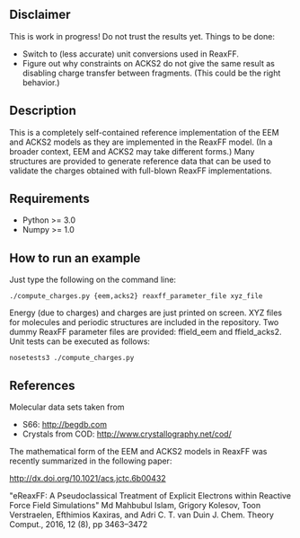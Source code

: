 Disclaimer
----------

This is work in progress! Do not trust the results yet. Things to be done:

- Switch to (less accurate) unit conversions used in ReaxFF.
- Figure out why constraints on ACKS2 do not give the same result as disabling charge
  transfer between fragments. (This could be the right behavior.)


Description
-----------

This is a completely self-contained reference implementation of the EEM and ACKS2 models
as they are implemented in the ReaxFF model. (In a broader context, EEM and ACKS2 may take
different forms.) Many structures are provided to generate reference data that can be used
to validate the charges obtained with full-blown ReaxFF implementations.


Requirements
------------

* Python >= 3.0
* Numpy >= 1.0


How to run an example
---------------------

Just type the following on the command line:

    ./compute_charges.py {eem,acks2} reaxff_parameter_file xyz_file

Energy (due to charges) and charges are just printed on screen. XYZ files for molecules
and periodic structures are included in the repository. Two dummy ReaxFF parameter files
are provided: ffield_eem and ffield_acks2. Unit tests can be executed as follows:

    nosetests3 ./compute_charges.py


References
----------

Molecular data sets taken from

* S66: http://begdb.com
* Crystals from COD: http://www.crystallography.net/cod/

The mathematical form of the EEM and ACKS2 models in ReaxFF was recently summarized in the
following paper:

http://dx.doi.org/10.1021/acs.jctc.6b00432

"eReaxFF: A Pseudoclassical Treatment of Explicit Electrons within Reactive Force Field Simulations"
Md Mahbubul Islam, Grigory Kolesov, Toon Verstraelen, Efthimios Kaxiras, and Adri C. T. van Duin
J. Chem. Theory Comput., 2016, 12 (8), pp 3463–3472
